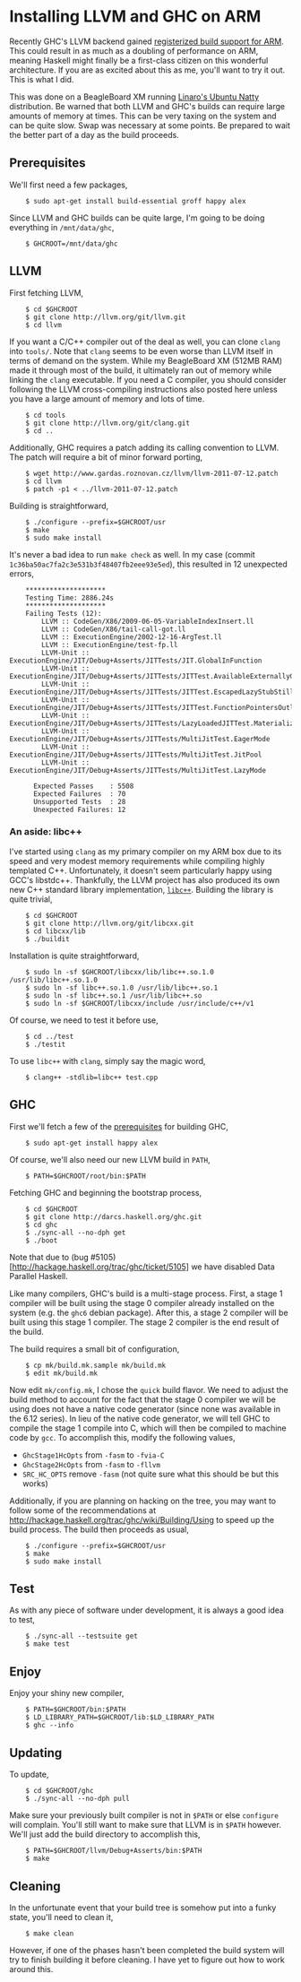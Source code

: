 # Installing LLVM and GHC on ARM

Recently GHC's LLVM backend gained [registerized build support for
ARM](http://hackage.haskell.org/trac/ghc/wiki/Building/ARMLinuxGnuEABI). This
could result in as much as a doubling of performance on ARM, meaning Haskell
might finally be a first-class citizen on this wonderful architecture. If you
are as excited about this as me, you'll want to try it out. This is what I did.

This was done on a BeagleBoard XM running [Linaro's Ubuntu
Natty](http://www.linaro.org/) distribution. Be warned that both LLVM and GHC's
builds can require large amounts of memory at times. This can be very taxing on
the system and can be quite slow. Swap was necessary at some points. Be
prepared to wait the better part of a day as the build proceeds.

## Prerequisites

We'll first need a few packages,

        $ sudo apt-get install build-essential groff happy alex

Since LLVM and GHC builds can be quite large, I'm going to be doing everything in `/mnt/data/ghc`,
        
        $ GHCROOT=/mnt/data/ghc

## LLVM

First fetching LLVM,

        $ cd $GHCROOT
        $ git clone http://llvm.org/git/llvm.git
        $ cd llvm

If you want a C/C++ compiler out of the deal as well, you can clone `clang`
into `tools/`. Note that `clang` seems to be even worse than LLVM itself in
terms of demand on the system. While my BeagleBoard XM (512MB RAM) made it
through most of the build, it ultimately ran out of memory while linking the
`clang` executable. If you need a C compiler, you should consider following the
LLVM cross-compiling instructions also posted here unless you have a large
amount of memory and lots of time.

        $ cd tools
        $ git clone http://llvm.org/git/clang.git
        $ cd ..

Additionally, GHC requires a patch adding its calling convention to LLVM. The
patch will require a bit of minor forward porting,

        $ wget http://www.gardas.roznovan.cz/llvm/llvm-2011-07-12.patch
        $ cd llvm
        $ patch -p1 < ../llvm-2011-07-12.patch

Building is straightforward,

        $ ./configure --prefix=$GHCROOT/usr
        $ make
        $ sudo make install

It's never a bad idea to run `make check` as well. In my case (commit
`1c36ba50ac7fa2c3e531b3f48407fb2eee93e5ed`), this resulted in 12 unexpected
errors,

        ********************
        Testing Time: 2886.24s
        ********************
        Failing Tests (12):
            LLVM :: CodeGen/X86/2009-06-05-VariableIndexInsert.ll
            LLVM :: CodeGen/X86/tail-call-got.ll
            LLVM :: ExecutionEngine/2002-12-16-ArgTest.ll
            LLVM :: ExecutionEngine/test-fp.ll
            LLVM-Unit :: ExecutionEngine/JIT/Debug+Asserts/JITTests/JIT.GlobalInFunction
            LLVM-Unit :: ExecutionEngine/JIT/Debug+Asserts/JITTests/JITTest.AvailableExternallyGlobalIsntEmitted
            LLVM-Unit :: ExecutionEngine/JIT/Debug+Asserts/JITTests/JITTest.EscapedLazyStubStillCallable
            LLVM-Unit :: ExecutionEngine/JIT/Debug+Asserts/JITTests/JITTest.FunctionPointersOutliveTheirCreator
            LLVM-Unit :: ExecutionEngine/JIT/Debug+Asserts/JITTests/LazyLoadedJITTest.MaterializableAvailableExternallyFunctionIsntCompiled
            LLVM-Unit :: ExecutionEngine/JIT/Debug+Asserts/JITTests/MultiJitTest.EagerMode
            LLVM-Unit :: ExecutionEngine/JIT/Debug+Asserts/JITTests/MultiJitTest.JitPool
            LLVM-Unit :: ExecutionEngine/JIT/Debug+Asserts/JITTests/MultiJitTest.LazyMode
        
          Expected Passes    : 5508
          Expected Failures  : 70
          Unsupported Tests  : 28
          Unexpected Failures: 12

### An aside: libc++

I've started using `clang` as my primary compiler on my ARM box due to its
speed and very modest memory requirements while compiling highly templated C++.
Unfortunately, it doesn't seem particularly happy using GCC's libstdc++.
Thankfully, the LLVM project has also produced its own new C++ standard library
implementation, [`libc++`](http://libcxx.llvm.org/). Building the library is
quite trivial,

        $ cd $GHCROOT
        $ git clone http://llvm.org/git/libcxx.git
        $ cd libcxx/lib
        $ ./buildit

Installation is quite straightforward,

        $ sudo ln -sf $GHCROOT/libcxx/lib/libc++.so.1.0 /usr/lib/libc++.so.1.0
        $ sudo ln -sf libc++.so.1.0 /usr/lib/libc++.so.1
        $ sudo ln -sf libc++.so.1 /usr/lib/libc++.so
        $ sudo ln -sf $GHCROOT/libcxx/include /usr/include/c++/v1

Of course, we need to test it before use,

        $ cd ../test
        $ ./testit

To use `libc++` with `clang`, simply say the magic word,

        $ clang++ -stdlib=libc++ test.cpp


## GHC
        
First we'll fetch a few of the
[prerequisites](http://hackage.haskell.org/trac/ghc/wiki/Building/Preparation/Linux)
for building GHC,

        $ sudo apt-get install happy alex

Of course, we'll also need our new LLVM build in `PATH`,

        $ PATH=$GHCROOT/root/bin:$PATH

Fetching GHC and beginning the bootstrap process,

        $ cd $GHCROOT
        $ git clone http://darcs.haskell.org/ghc.git
        $ cd ghc
        $ ./sync-all --no-dph get
        $ ./boot

Note that due to (bug #5105)[http://hackage.haskell.org/trac/ghc/ticket/5105]
we have disabled Data Parallel Haskell. 

Like many compilers, GHC's build is a multi-stage process. First, a stage 1
compiler will be built using the stage 0 compiler already installed on the
system (e.g. the `ghc6` debian package). After this, a stage 2 compiler will be
built using this stage 1 compiler. The stage 2 compiler is the end result of
the build.

The build requires a small bit of configuration,

        $ cp mk/build.mk.sample mk/build.mk
        $ edit mk/build.mk

Now edit `mk/config.mk`, I chose the `quick` build flavor. We need to adjust
the build method to account for the fact that the stage 0 compiler we will be
using does not have a native code generator (since none was available in the
6.12 series). In lieu of the native code generator, we will tell GHC to compile
the stage 1 compile into C, which will then be compiled to machine code by
`gcc`. To accomplish this, modify the following values,

 * `GhcStage1HcOpts` from `-fasm` to `-fvia-C`
 * `GhcStage2HcOpts` from `-fasm` to `-fllvm`
 * `SRC_HC_OPTS` remove `-fasm` (not quite sure what this should be but this works)

Additionally, if you are planning on hacking on the tree, you may want to
follow some of the recommendations at
<http://hackage.haskell.org/trac/ghc/wiki/Building/Using> to speed up the build
process. The build then proceeds as usual,

        $ ./configure --prefix=$GHCROOT/usr
        $ make
        $ sudo make install

## Test

As with any piece of software under development, it is always a good idea to test,

        $ ./sync-all --testsuite get
        $ make test

## Enjoy

Enjoy your shiny new compiler,

        $ PATH=$GHCROOT/bin:$PATH
        $ LD_LIBRARY_PATH=$GHCROOT/lib:$LD_LIBRARY_PATH
        $ ghc --info

## Updating

To update,

        $ cd $GHCROOT/ghc
        $ ./sync-all --no-dph pull

Make sure your previously built compiler is not in `$PATH` or else `configure`
will complain. You'll still want to make sure that LLVM is in `$PATH` however.
We'll just add the build directory to accomplish this,

        $ PATH=$GHCROOT/llvm/Debug+Asserts/bin:$PATH
        $ make

## Cleaning

In the unfortunate event that your build tree is somehow put into a funky
state, you'll need to clean it,

        $ make clean

However, if one of the phases hasn't been completed the build system will try
to finish building it before cleaning. I have yet to figure out how to work
around this.

